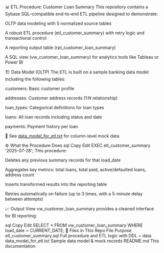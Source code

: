 📊 ETL Procedure: Customer Loan Summary
This repository contains a Sybase SQL–compatible end-to-end ETL pipeline designed to demonstrate:

OLTP data modeling with 5 normalized source tables

A robust ETL procedure (etl_customer_summary) with retry logic and transactional control

A reporting output table (rpt_customer_loan_summary)

A SQL view (vw_customer_loan_summary) for analytics tools like Tableau or Power BI

🏗️ Data Model (OLTP)
The ETL is built on a sample banking data model including the following tables:

customers: Basic customer profile

addresses: Customer address records (1:N relationship)

loan_types: Categorical definitions for loan types

loans: All loan records including status and date

payments: Payment history per loan

📎 See [data_model_for_etl.txt](./data_model_for_etl.txt) for column-level mock data.


⚙️ What the Procedure Does
sql
Copy
Edit
EXEC etl_customer_summary '2025-07-28';
This procedure:

Deletes any previous summary records for that load_date

Aggregates key metrics: total loans, total paid, active/defaulted loans, address count

Inserts transformed results into the reporting table

Retries automatically on failure (up to 3 times, with a 5-minute delay between attempts)

📈 Output View
vw_customer_loan_summary provides a cleaned interface for BI reporting:

sql
Copy
Edit
SELECT * FROM vw_customer_loan_summary WHERE load_date = CURRENT_DATE;
📁 Files in This Repo
File	Purpose
etl_customer_summary.sql	Full procedure and ETL logic with DDL + data
data_model_for_etl.txt Sample data model & mock records
README.md	This documentation